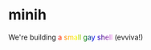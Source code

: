 # minih


We're building
<span style="background: linear-gradient(to right, red, orange, yellow, green, blue, indigo, violet); -webkit-background-clip: text; -webkit-text-fill-color: transparent;">a small gay shell</span>
(evviva!)

